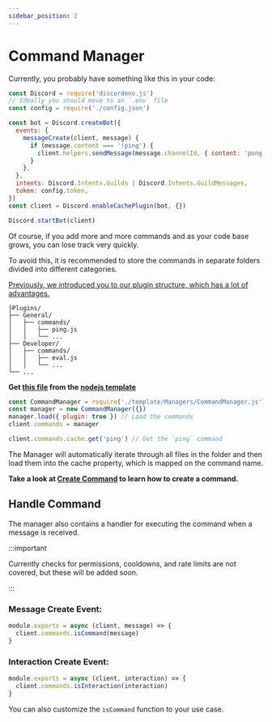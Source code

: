 ```yaml
---
sidebar_position: 2
---
```


# Command Manager

Currently, you probably have something like this in your code:

```js
const Discord = require('discordeno.js')
// Ideally you should move to an `.env` file
const config = require('./config.json')

const bot = Discord.createBot({
  events: {
    messageCreate(client, message) {
      if (message.content === '!ping') {
        client.helpers.sendMessage(message.channelId, { content: 'pong' })
      }
    },
  },
  intents: Discord.Intents.Guilds | Discord.Intents.GuildMessages,
  token: config.token,
})
const client = Discord.enableCachePlugin(bot, {})

Discord.startBot(client)
```

Of course, if you add more and more commands and as your code base grows, you can lose track very quickly.

To avoid this, it is recommended to store the commands in separate folders divided into different categories.

[Previously, we introduced you to our plugin structure, which has a lot of advantages.](../design.md)

```root
├Plugins/
├── General/
│   ├── commands/
│   │   ├── ping.js
│   │   └── ...
├── Developer/
│   ├── commands/
│   │   ├── eval.js
│   │   └── ...
└── ...
```

**Get [this file](https://github.com/discordeno/discordeno/tree/main/template/nodejs/Managers/CommandManager.js) from
the [nodejs template](https://github.com/discordeno/discordeno/tree/main/template)**

```js
const CommandManager = require('./template/Managers/CommandManager.js')
const manager = new CommandManager({})
manager.load({ plugin: true }) // Load the commands
client.commands = manager

client.commands.cache.get('ping') // Get the `ping` command
```

The Manager will automatically iterate through all files in the folder and then load them into the cache property, which
is mapped on the command name.

**Take a look at [Create Command](./create-command.md) to learn how to create a command.**

## Handle Command

The manager also contains a handler for executing the command when a message is received.

:::important

Currently checks for permissions, cooldowns, and rate limits are not covered, but these will be added soon.

:::

### Message Create Event:

```js
module.exports = async (client, message) => {
  client.commands.isCommand(message)
}
```

### Interaction Create Event:

```js
module.exports = async (client, interaction) => {
  client.commands.isInteraction(interaction)
}
```

You can also customize the `isCommand` function to your use case.
